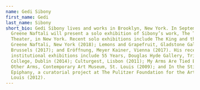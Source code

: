 ```yaml
---
name: Gedi Sibony
first_name: Gedi
last_name: Sibony
short_bio: Gedi Sibony lives and works in Brooklyn, New York. In September,
  Greene Naftali will present a solo exhibition of Sibony’s work, The Terrace
  Theater, in New York. Recent solo exhibitions include The King and the Corpse,
  Greene Naftali, New York (2018); Lemons and Grapefruit, Gladstone Gallery,
  Brussels (2017); and Eröffnung, Meyer Kainer, Vienna (2017). His recent solo
  institutional exhibitions include 55 Years, Douglas Hyde Gallery, Trinity
  College, Dublin (2014); Culturgest, Lisbon (2011); My Arms Are Tied Behind My
  Other Arms, Contemporary Art Museum, St. Louis (2009); and In the Still
  Epiphany, a curatorial project at The Pulitzer Foundation for the Arts, St.
  Louis (2012).
---
```

